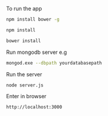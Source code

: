 ﻿To run the app
```bash
npm install bower -g
```
```bash
npm install
```
```bash
bower install
```
Run mongodb server e.g
```bash
mongod.exe --dbpath yourdatabasepath
```
Run the server
```bash
node server.js
```
Enter in browser
```bash
http://localhost:3000
```


